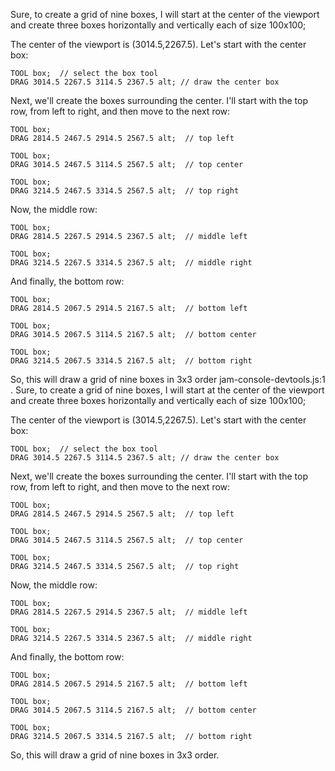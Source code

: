 Sure, to create a grid of nine boxes, I will start at the center of the viewport and create three boxes horizontally and vertically each of size 100x100;

The center of the viewport is (3014.5,2267.5). Let's start with the center box:

```sequence
TOOL box;  // select the box tool
DRAG 3014.5 2267.5 3114.5 2367.5 alt; // draw the center box
```

Next, we'll create the boxes surrounding the center. I'll start with the top row, from left to right, and then move to the next row:

```sequence
TOOL box;
DRAG 2814.5 2467.5 2914.5 2567.5 alt;  // top left

TOOL box;
DRAG 3014.5 2467.5 3114.5 2567.5 alt;  // top center

TOOL box;
DRAG 3214.5 2467.5 3314.5 2567.5 alt;  // top right
```

Now, the middle row:

```sequence
TOOL box;
DRAG 2814.5 2267.5 2914.5 2367.5 alt;  // middle left

TOOL box;
DRAG 3214.5 2267.5 3314.5 2367.5 alt;  // middle right
```

And finally, the bottom row:

```sequence
TOOL box;
DRAG 2814.5 2067.5 2914.5 2167.5 alt;  // bottom left

TOOL box;
DRAG 3014.5 2067.5 3114.5 2167.5 alt;  // bottom center

TOOL box;
DRAG 3214.5 2067.5 3314.5 2167.5 alt;  // bottom right
```

So, this will draw a grid of nine boxes in 3x3 order
jam-console-devtools.js:1 . Sure, to create a grid of nine boxes, I will start at the center of the viewport and create three boxes horizontally and vertically each of size 100x100;

The center of the viewport is (3014.5,2267.5). Let's start with the center box:

```sequence
TOOL box;  // select the box tool
DRAG 3014.5 2267.5 3114.5 2367.5 alt; // draw the center box
```

Next, we'll create the boxes surrounding the center. I'll start with the top row, from left to right, and then move to the next row:

```sequence
TOOL box;
DRAG 2814.5 2467.5 2914.5 2567.5 alt;  // top left

TOOL box;
DRAG 3014.5 2467.5 3114.5 2567.5 alt;  // top center

TOOL box;
DRAG 3214.5 2467.5 3314.5 2567.5 alt;  // top right
```

Now, the middle row:

```sequence
TOOL box;
DRAG 2814.5 2267.5 2914.5 2367.5 alt;  // middle left

TOOL box;
DRAG 3214.5 2267.5 3314.5 2367.5 alt;  // middle right
```

And finally, the bottom row:

```sequence
TOOL box;
DRAG 2814.5 2067.5 2914.5 2167.5 alt;  // bottom left

TOOL box;
DRAG 3014.5 2067.5 3114.5 2167.5 alt;  // bottom center

TOOL box;
DRAG 3214.5 2067.5 3314.5 2167.5 alt;  // bottom right
```

So, this will draw a grid of nine boxes in 3x3 order.
